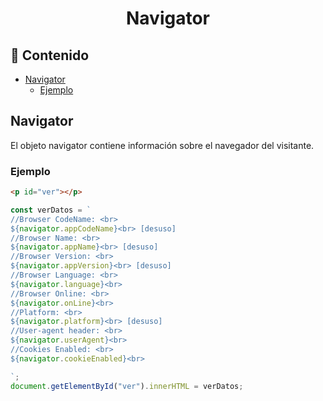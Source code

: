 <h1 align="center">Navigator</h1>

<h2>📑 Contenido</h2>

- [Navigator](#navigator)
  - [Ejemplo](#ejemplo)

## Navigator

El objeto navigator contiene información sobre el navegador del visitante.

### Ejemplo

```html
<p id="ver"></p>
```

```js
const verDatos = `
//Browser CodeName: <br>
${navigator.appCodeName}<br> [desuso]
//Browser Name: <br>
${navigator.appName}<br> [desuso]
//Browser Version: <br>
${navigator.appVersion}<br> [desuso]
//Browser Language: <br>
${navigator.language}<br>
//Browser Online: <br>
${navigator.onLine}<br>
//Platform: <br>
${navigator.platform}<br> [desuso]
//User-agent header: <br>
${navigator.userAgent}<br>
//Cookies Enabled: <br>
${navigator.cookieEnabled}<br>

`;
document.getElementById("ver").innerHTML = verDatos;
```
